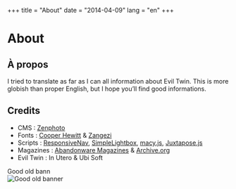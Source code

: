 +++
title = "About"
date = "2014-04-09"
lang = "en"
+++

# About

## À propos

 I tried to translate as far as I can all information about Evil Twin. This is more globish than proper English, but I hope you’ll find good informations. 

## Credits

- CMS : [Zenphoto](https://www.zenphoto.org/)
- Fonts : [Cooper Hewitt](https://www.cooperhewitt.org/open-source-at-cooper-hewitt/cooper-hewitt-the-typeface-by-chester-jenkins/) & [Zangezi](https://futurefonts.xyz/daria-petrova/zangezi)
- Scripts : [ResponsiveNav](http://responsive-nav.com/), [SimpleLightbox](https://simplelightbox.com/), [macy.js](https://github.com/bigbite/macy.js), [Juxtapose.js](https://juxtapose.knightlab.com/)
- Magazines : [Abandonware Magazines](https://abandonware-magazines.org/) & [Archive.org](https://archive.org/)
- Evil Twin : In Utero & Ubi Soft

Good old bann  
![Good old banner](evil_twin_archives_ban_88x31.gif)